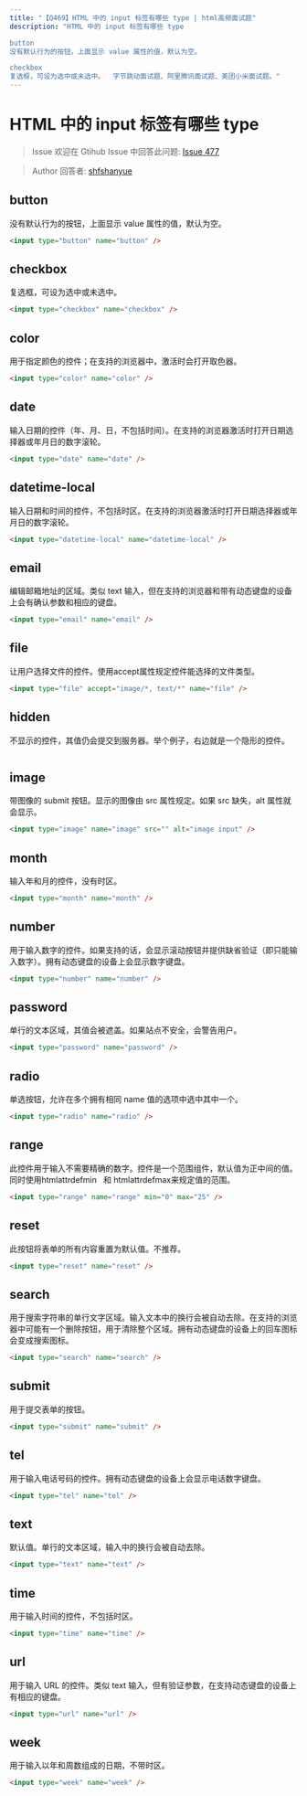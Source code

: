 ```yaml
---
title: "【Q469】HTML 中的 input 标签有哪些 type | html高频面试题"
description: "HTML 中的 input 标签有哪些 type

button
没有默认行为的按钮，上面显示 value 属性的值，默认为空。

checkbox
复选框，可设为选中或未选中。  字节跳动面试题、阿里腾讯面试题、美团小米面试题。"
---
```


# HTML 中的 input 标签有哪些 type

> Issue
> 欢迎在 Gtihub Issue 中回答此问题: [Issue 477](https://github.com/shfshanyue/Daily-Question/issues/477)

> Author
> 回答者: [shfshanyue](https://github.com/shfshanyue)

## button

没有默认行为的按钮，上面显示 value 属性的值，默认为空。

```html
<input type="button" name="button" />
```

## checkbox

复选框，可设为选中或未选中。

```html
<input type="checkbox" name="checkbox" />
```

## color

用于指定颜色的控件；在支持的浏览器中，激活时会打开取色器。

```html
<input type="color" name="color" />
```

## date

输入日期的控件（年、月、日，不包括时间）。在支持的浏览器激活时打开日期选择器或年月日的数字滚轮。

```html
<input type="date" name="date" />
```

## datetime-local

输入日期和时间的控件，不包括时区。在支持的浏览器激活时打开日期选择器或年月日的数字滚轮。

```html
<input type="datetime-local" name="datetime-local" />
```

## email

编辑邮箱地址的区域。类似 text 输入，但在支持的浏览器和带有动态键盘的设备上会有确认参数和相应的键盘。

```html
<input type="email" name="email" />
```

## file

让用户选择文件的控件。使用accept属性规定控件能选择的文件类型。

```html
<input type="file" accept="image/*, text/*" name="file" />
```

## hidden

不显示的控件，其值仍会提交到服务器。举个例子，右边就是一个隐形的控件。

```html

```

## image

带图像的 submit 按钮。显示的图像由 src 属性规定。如果 src 缺失，alt 属性就会显示。

```html
<input type="image" name="image" src="" alt="image input" />
```

## month

输入年和月的控件，没有时区。

```html
<input type="month" name="month" />
```

## number

用于输入数字的控件。如果支持的话，会显示滚动按钮并提供缺省验证（即只能输入数字）。拥有动态键盘的设备上会显示数字键盘。

```html
<input type="number" name="number" />
```

## password

单行的文本区域，其值会被遮盖。如果站点不安全，会警告用户。

```html
<input type="password" name="password" />
```

## radio

单选按钮，允许在多个拥有相同 name 值的选项中选中其中一个。

```html
<input type="radio" name="radio" />
```

## range

此控件用于输入不需要精确的数字。控件是一个范围组件，默认值为正中间的值。同时使用htmlattrdefmin   和 htmlattrdefmax来规定值的范围。

```html
<input type="range" name="range" min="0" max="25" />
```

## reset

此按钮将表单的所有内容重置为默认值。不推荐。

```html
<input type="reset" name="reset" />
```

## search

用于搜索字符串的单行文字区域。输入文本中的换行会被自动去除。在支持的浏览器中可能有一个删除按钮，用于清除整个区域。拥有动态键盘的设备上的回车图标会变成搜索图标。

```html
<input type="search" name="search" />
```

## submit

用于提交表单的按钮。

```html
<input type="submit" name="submit" />
```

## tel

用于输入电话号码的控件。拥有动态键盘的设备上会显示电话数字键盘。

```html
<input type="tel" name="tel" />
```

## text

默认值。单行的文本区域，输入中的换行会被自动去除。

```html
<input type="text" name="text" />
```

## time

用于输入时间的控件，不包括时区。

```html
<input type="time" name="time" />
```

## url

用于输入 URL 的控件。类似 text 输入，但有验证参数，在支持动态键盘的设备上有相应的键盘。

```html
<input type="url" name="url" />
```

## week

用于输入以年和周数组成的日期，不带时区。

```html
<input type="week" name="week" />
```
